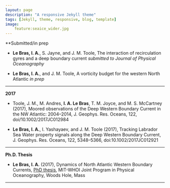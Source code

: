 ```yaml
---
layout: page
description: "A responsive Jekyll theme"
tags: [Jekyll, theme, responsive, blog, template]
image: 
    feature:seaice_wider.jpg
---
```


**Submitted/in prep

* **Le Bras, I. A.**, S. Jayne, and J. M. Toole, The interaction of recirculation gyres and a deep boundary current *submitted to Journal of Physical Oceanography*

* **Le Bras, I. A.**, and J. M. Toole, A vorticity budget for the western North Atlantic *in prep*

---

**2017**

* Toole, J. M., M. Andres, **I. A. Le Bras**, T. M. Joyce, and M. S. McCartney (2017), Moored observations of the Deep Western Boundary Current in the NW Atlantic: 2004–2014, J. Geophys. Res. Oceans, 122, doi/10.1002/2017JC012984


* **Le Bras, I. A.**, I. Yashayaev, and J. M. Toole (2017), Tracking Labrador Sea Water property signals along the Deep Western Boundary Current, J. Geophys. Res. Oceans, 122, 5348–5366, doi:10.1002/2017JC012921

---

**Ph.D. Thesis**

* **Le Bras, I. A.** (2017), Dynamics of North Atlantic Western Boundary Currents, [PhD thesis](https://dspace.mit.edu/handle/1721.1/109056), MIT-WHOI Joint Program in Physical Oceanography, Woods Hole, Mass

---
